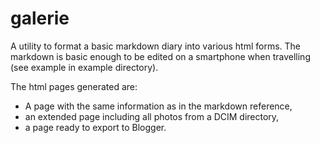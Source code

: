 # galerie
A utility to format a basic markdown diary into various html forms. The markdown is basic enough to be edited on a smartphone when travelling (see example in example directory). 

The html pages generated are:

* A page with the same information as in the markdown reference,
* an extended page including all photos from a DCIM directory,
* a page ready to export to Blogger.
